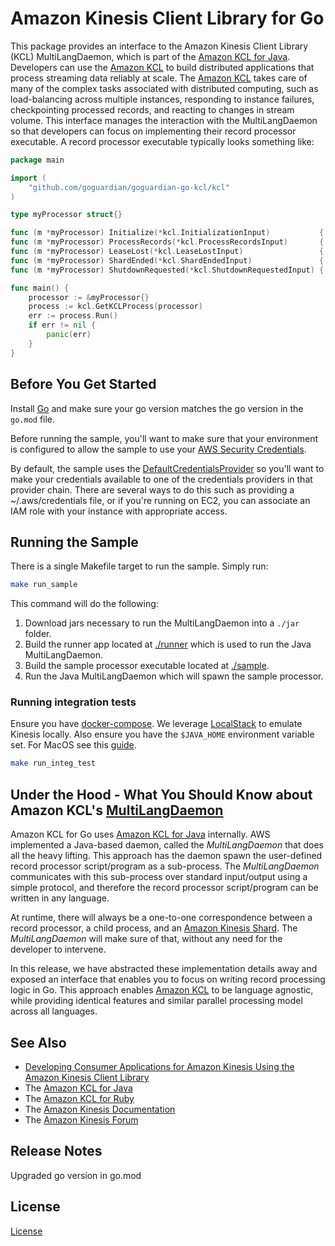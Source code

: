 # Amazon Kinesis Client Library for Go

This package provides an interface to the Amazon Kinesis Client Library (KCL) MultiLangDaemon,
which is part of the [Amazon KCL for Java][kinesis-github].
Developers can use the [Amazon KCL][amazon-kcl] to build distributed applications that
process streaming data reliably at scale. The [Amazon KCL][amazon-kcl] takes care of
many of the complex tasks associated with distributed computing, such as load-balancing
across multiple instances, responding to instance failures, checkpointing processed records,
and reacting to changes in stream volume.
This interface manages the interaction with the MultiLangDaemon so that developers can focus on
implementing their record processor executable. A record processor executable
typically looks something like:

```go
package main

import (
	"github.com/goguardian/goguardian-go-kcl/kcl"
)

type myProcessor struct{}

func (m *myProcessor) Initialize(*kcl.InitializationInput)           { /* handle init */ }
func (m *myProcessor) ProcessRecords(*kcl.ProcessRecordsInput)       { /* handle process */ }
func (m *myProcessor) LeaseLost(*kcl.LeaseLostInput)                 { /* handle lease lost */ }
func (m *myProcessor) ShardEnded(*kcl.ShardEndedInput)               { /* handle shard end */ }
func (m *myProcessor) ShutdownRequested(*kcl.ShutdownRequestedInput) { /* handle shutdown */ }

func main() {
	processor := &myProcessor{}
	process := kcl.GetKCLProcess(processor)
	err := process.Run()
	if err != nil {
		panic(err)
	}
}
```

## Before You Get Started

Install [Go][go-install] and make sure your go version matches the go version
in the `go.mod` file.

Before running the sample, you'll want to make sure that your environment is
configured to allow the sample to use your [AWS Security
Credentials](http://docs.aws.amazon.com/general/latest/gr/aws-security-credentials.html).

By default, the sample uses the [DefaultCredentialsProvider][DefaultCredentialsProvider]
so you'll want to make your credentials available to one of the credentials providers in that
provider chain. There are several ways to do this such as providing a ~/.aws/credentials file,
or if you're running on EC2, you can associate an IAM role with your instance with appropriate
access.

## Running the Sample

There is a single Makefile target to run the sample. Simply run:

```bash
make run_sample
```

This command will do the following:
1) Download jars necessary to run the MultiLangDaemon into a `./jar` folder.
2) Build the runner app located at [./runner](runner) which is used to run the Java MultiLangDaemon.
3) Build the sample processor executable located at [./sample](sample).
4) Run the Java MultiLangDaemon which will spawn the sample processor.

### Running integration tests
Ensure you have [docker-compose][docker-compose-install]. We
leverage [LocalStack][localstack] to emulate Kinesis locally. Also ensure you have the
`$JAVA_HOME` environment variable set. For MacOS see this [guide](https://mkyong.com/java/how-to-set-java_home-environment-variable-on-mac-os-x/).

```bash
make run_integ_test
```

## Under the Hood - What You Should Know about Amazon KCL's [MultiLangDaemon][multi-lang-daemon]
Amazon KCL for Go uses [Amazon KCL for Java][kinesis-github] internally. AWS
implemented a Java-based daemon, called the *MultiLangDaemon* that does all the
heavy lifting. This approach has the daemon spawn the user-defined record
processor script/program as a sub-process. The *MultiLangDaemon* communicates
with this sub-process over standard input/output using a simple protocol, and
therefore the record processor script/program can be written in any language.

At runtime, there will always be a one-to-one correspondence between a record processor, a child process,
and an [Amazon Kinesis Shard][amazon-kinesis-shard]. The *MultiLangDaemon* will make sure of
that, without any need for the developer to intervene.

In this release, we have abstracted these implementation details away and exposed an interface that enables
you to focus on writing record processing logic in Go. This approach enables [Amazon KCL][amazon-kcl] to
be language agnostic, while providing identical features and similar parallel processing model across
all languages.

## See Also
* [Developing Consumer Applications for Amazon Kinesis Using the Amazon Kinesis Client Library][amazon-kcl]
* The [Amazon KCL for Java][kinesis-github]
* The [Amazon KCL for Ruby][amazon-kinesis-ruby-github]
* The [Amazon Kinesis Documentation][amazon-kinesis-docs]
* The [Amazon Kinesis Forum][kinesis-forum]

## Release Notes
Upgraded go version in go.mod

[amazon-kinesis-shard]: http://docs.aws.amazon.com/kinesis/latest/dev/key-concepts.html
[amazon-kinesis-docs]: http://aws.amazon.com/documentation/kinesis/
[amazon-kcl]: http://docs.aws.amazon.com/kinesis/latest/dev/kinesis-record-processor-app.html
[multi-lang-daemon]: https://github.com/awslabs/amazon-kinesis-client/blob/master/amazon-kinesis-client-multilang/src/main/java/software/amazon/kinesis/multilang/package-info.java
[kinesis]: http://aws.amazon.com/kinesis
[amazon-kinesis-ruby-github]: https://github.com/awslabs/amazon-kinesis-client-ruby
[kinesis-github]: https://github.com/awslabs/amazon-kinesis-client
[boto]: http://boto.readthedocs.org/en/latest/
[DefaultCredentialsProvider]: https://sdk.amazonaws.com/java/api/latest/software/amazon/awssdk/auth/credentials/DefaultCredentialsProvider.html
[kinesis-forum]: http://developer.amazonwebservices.com/connect/forum.jspa?forumID=169
[go-install]: https://golang.org/doc/install
[docker-compose-install]: https://docs.docker.com/compose/install/
[localstack]: https://github.com/localstack/localstack
[license]: https://github.com/goguardian/goguardian-go-kcl/blob/main/LICENSE

## License
[License][license]
